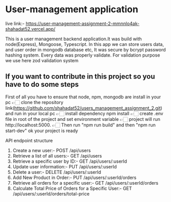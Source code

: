 # User-management application

live link:- https://user-management-assignment-2-mmnnlo4ak-shahadat52.vercel.app/

This is a user management backend application.It was build with node(Express), Mongoose, Typescript. In this app we can store users data, and user order in mongodb database etc, It was secure by bcrypt password hashing system. Every data was properly validate. For validation purpose we use here zod validation system

## If you want to contribute in this project so you have to do some steps

First of all you have to ensure that node, npm, mongodb are install in your pc
👉🏻 clone the repository link(https://github.com/shahadat52/users_management_assignment_2.git) and run in your local pc
👉🏻 install dependency npm install
👉🏻 create .env file in root of the project and set environment variable
👉🏻 project will run http://localhost:5000.
👉🏻 Then run "npm run build" and then "npm run start-dev" ok your project is ready


API endpoint structure
1.  Create a new user:- POST /api/users
2.  Retrieve a list of all users:- GET /api/users
3.  Retrieve a specific user by ID:- GET /api/users/:userId
4.  Update user information:- PUT /api/users/:userId
5.  Delete a user:- DELETE /api/users/:userId
6.  Add New Product in Order:- PUT /api/users/:userId/orders
7.  Retrieve all orders for a specific user:- GET /api/users/:userId/orders
8.  Calculate Total Price of Orders for a Specific User:- GET /api/users/:userId/orders/total-price


